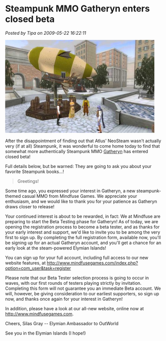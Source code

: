 # Steampunk MMO Gatheryn enters closed beta

*Posted by Tipa on 2009-05-22 16:22:11*

[![Click on this to see it full size.](../uploads/2009/05/gatheryn-480x299.jpg "Click on this to see it full size.")](../uploads/2009/05/gatheryn.jpg)

After the disappointment of finding out that Atlus' NeoSteam wasn't actually very (if at all) Steampunk, it was wonderful to come home today to find that somewhat more authentically Steampunk MMO [Gatheryn](http://www.mindfusegames.com/index.php) has entered closed beta! 

Full details below, but be warned: They are going to ask you about your favorite Steampunk books...!

> Greetings!

Some time ago, you expressed your interest in Gatheryn, a new steampunk-themed casual MMO from Mindfuse Games. We appreciate your enthusiasm, and we would like to thank you for your patience as Gatheryn draws closer to release!

Your continued interest is about to be rewarded, in fact: We at Mindfuse are preparing to start the Beta Testing phase for Gatheryn! As of today, we are opening the registration process to become a beta tester, and as thanks for your early interest and support, we'd like to invite you to be among the very first to sign up. By completing the full registration form, available now, you'll be signing up for an actual Gatheryn account, and you'll get a chance for an early look at the steam-powered Elymian Islands!

You can sign up for your full account, including full access to our new website features, at <http://www.mindfusegames.com/index.php?option=com_user&task=register>

Please note that our Beta Tester selection process is going to occur in waves, with our first rounds of testers playing strictly by invitation. Completing this form will not guarantee you an immediate Beta account. We will, however, be giving consideration to our earliest supporters, so sign up now, and thanks once again for your interest in Gatheryn!

In addition, please have a look at our all-new website, online now at <http://www.mindfusegames.com>.

Cheers,
Silas Gray -- Elymian Ambassador to OutWorld



See you in the Elymian Islands (I hope!)

